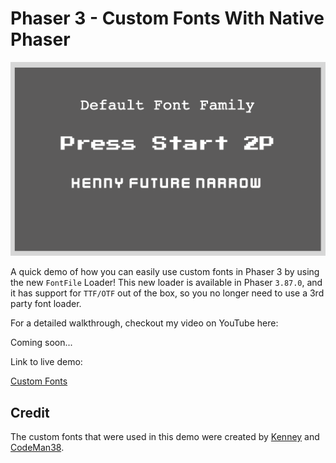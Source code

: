 # Phaser 3 - Custom Fonts With Native Phaser

![demo](docs/example.png)

A quick demo of how you can easily use custom fonts in Phaser 3 by using the new `FontFile` Loader! This new loader is available in Phaser `3.87.0`, and it has support for `TTF/OTF` out of the box, so you no longer need to use a 3rd party font loader.

For a detailed walkthrough, checkout my video on YouTube here:

Coming soon...

Link to live demo:

[Custom Fonts](https://devshareacademy.github.io/code-examples-from-my-video-content/phaser-3/native-custom-fonts/index.html)

## Credit

The custom fonts that were used in this demo were created by [Kenney](https://www.kenney.nl/assets/kenney-fonts) and [CodeMan38](https://fonts.google.com/?query=CodeMan38).
